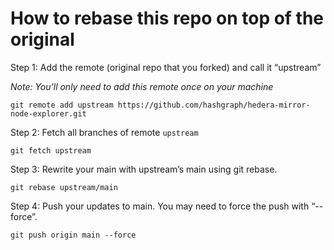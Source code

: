 # How to rebase this repo on top of the original

Step 1: Add the remote (original repo that you forked) and call it “upstream”

_Note: You'll only need to add this remote once on your machine_

```
git remote add upstream https://github.com/hashgraph/hedera-mirror-node-explorer.git
```

Step 2: Fetch all branches of remote `upstream`

```
git fetch upstream
```

Step 3: Rewrite your main with upstream’s main using git rebase.

```
git rebase upstream/main
```

Step 4: Push your updates to main. You may need to force the push with “--force”.

```
git push origin main --force
```
